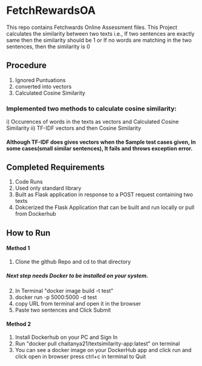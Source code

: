 # FetchRewardsOA
This repo contains Fetchwards Online Assessment files.
This Project calculates the similarity between two texts i.e., If two sentences are exactly same then the similarity should be 1 or If no words are matching in the two sentences, then the similarity is 0
## Procedure
1. Ignored Puntuations
2. converted into vectors
3. Calculated Cosine Similarity
### Implemented two methods to calculate cosine similarity:
i) Occurences of words in the texts as vectors and Calculated Cosine Similarity
ii) TF-IDF vectors and then Cosine Similarity
#### Although TF-IDF does gives vectors when the Sample test cases given, In some cases(small similar sentences), It fails and throws exception error.
## Completed Requirements
1. Code Runs
2. Used only standard library
3. Built as Flask application in response to a POST request containing two texts
4. Dokcerized the Flask Application that can be built and run locally or pull from Dockerhub

## How to Run
#### Method 1
1. Clone the github Repo and cd to that directory
##### Next step needs Docker to be installed on your system.
2. In Terminal "docker image build -t test"
3. docker run -p 5000:5000 -d test
4. copy URL from terminal and open it in the browser
5. Paste two sentences and Click Submit
#### Method 2
1. Install Dockerhub on your PC and Sign In
2. Run "docker pull chaitanya21/textsimilarity-app:latest" on terminal
3. You can see a docker image on your DockerHub app and click run and click open in browser
press ctrl+c in terminal to Quit
